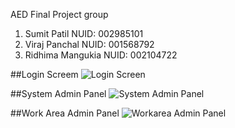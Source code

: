 AED Final Project group

1. Sumit Patil 
NUID: 002985101
2. Viraj Panchal
NUID: 001568792
3. Ridhima Mangukia
NUID: 002104722

##Login Screem
![Login Screen](https://user-images.githubusercontent.com/16537074/169462490-eb53e79b-6d0b-4fab-924f-2eecf641599c.JPG)

##System Admin Panel
![System Admin Panel](https://user-images.githubusercontent.com/16537074/169462984-24e675e7-3bbb-4ab6-8095-28ceb3d18d65.JPG)

##Work Area Admin Panel
![Workarea Admin Panel](https://user-images.githubusercontent.com/16537074/169462996-5df4bbb4-9c06-4963-89cb-2cee2327f641.JPG)
